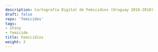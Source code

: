```yaml
---
description: Cartografía Digital de Femicidios (Uruguay 2016-2018)
draft: false
repo: 'femicides'
tags:
- shiny
- femicide
title: Femicidios
weight: 3
---
```

